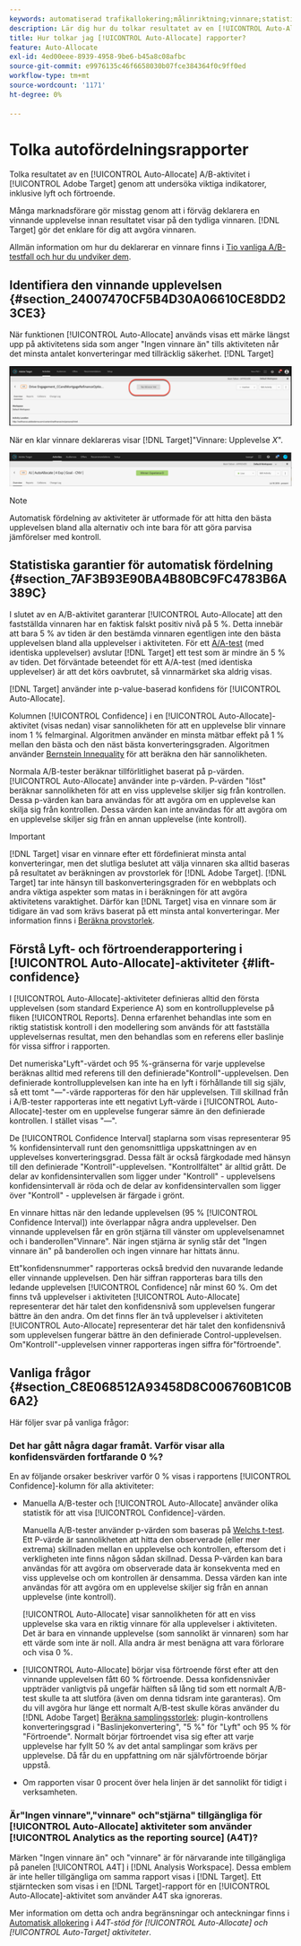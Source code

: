 ```yaml
---
keywords: automatiserad trafikallokering;målinriktning;vinnare;statistisk garanti;självförtroende;bestämma vinnare;lyft;självförtroende;standard;standardupplevelse;autoallokera;autoallokera
description: Lär dig hur du tolkar resultatet av en [!UICONTROL Auto-Allocate] A/B-aktivitet i Adobe [!DNL Target] genom att undersöka viktiga indikatorer, inklusive lyft och förtroende.
title: Hur tolkar jag [!UICONTROL Auto-Allocate] rapporter?
feature: Auto-Allocate
exl-id: 4ed00eee-8939-4958-9be6-b45a8c08afbc
source-git-commit: e9976135c46f6658030b07fce384364f0c9ff0ed
workflow-type: tm+mt
source-wordcount: '1171'
ht-degree: 0%

---
```


# Tolka autofördelningsrapporter

Tolka resultatet av en [!UICONTROL Auto-Allocate] A/B-aktivitet i [!UICONTROL Adobe Target] genom att undersöka viktiga indikatorer, inklusive lyft och förtroende.

Många marknadsförare gör misstag genom att i förväg deklarera en vinnande upplevelse innan resultatet visar på den tydliga vinnaren. [!DNL Target] gör det enklare för dig att avgöra vinnaren.

Allmän information om hur du deklarerar en vinnare finns i [Tio vanliga A/B-testfall och hur du undviker dem](/help/main/c-activities/t-test-ab/common-ab-testing-pitfalls.md).

## Identifiera den vinnande upplevelsen {#section_24007470CF5B4D30A06610CE8DD23CE3}

När funktionen [!UICONTROL Auto-Allocate] används visas ett märke längst upp på aktivitetens sida som anger &quot;Ingen vinnare än&quot; tills aktiviteten når det minsta antalet konverteringar med tillräcklig säkerhet. [!DNL Target]

![Inget emblem för vinnare](/help/main/c-activities/automated-traffic-allocation/assets/no-winner.png)

När en klar vinnare deklareras visar [!DNL Target]&quot;Vinnare: Upplevelse *X*&quot;.

![vinnarbild](assets/winner.png)

>[!NOTE]
>
>Automatisk fördelning av aktiviteter är utformade för att hitta den bästa upplevelsen bland alla alternativ och inte bara för att göra parvisa jämförelser med kontroll.

## Statistiska garantier för automatisk fördelning {#section_7AF3B93E90BA4B80BC9FC4783B6A389C}

I slutet av en A/B-aktivitet garanterar [!UICONTROL Auto-Allocate] att den fastställda vinnaren har en faktisk falskt positiv nivå på 5 %. Detta innebär att bara 5 % av tiden är den bestämda vinnaren egentligen inte den bästa upplevelsen bland alla upplevelser i aktiviteten. För ett [A/A-test](/help/main/c-activities/t-test-ab/aa-testing.md) (med identiska upplevelser) avslutar [!DNL Target] ett test som är mindre än 5 % av tiden. Det förväntade beteendet för ett A/A-test (med identiska upplevelser) är att det körs oavbrutet, så vinnarmärket ska aldrig visas.

[!DNL Target] använder inte p-value-baserad konfidens för [!UICONTROL Auto-Allocate].

Kolumnen [!UICONTROL Confidence] i en [!UICONTROL Auto-Allocate]-aktivitet (visas nedan) visar sannolikheten för att en upplevelse blir vinnare inom 1 % felmarginal. Algoritmen använder en minsta mätbar effekt på 1 % mellan den bästa och den näst bästa konverteringsgraden. Algoritmen använder [Bernstein Innequality](https://en.wikipedia.org/wiki/Bernstein_inequalities_%28probability_theory%29) för att beräkna den här sannolikheten.

Normala A/B-tester beräknar tillförlitlighet baserat på p-värden. [!UICONTROL Auto-Allocate] använder inte p-värden. P-värden &quot;löst&quot; beräknar sannolikheten för att en viss upplevelse skiljer sig från kontrollen. Dessa p-värden kan bara användas för att avgöra om en upplevelse kan skilja sig från kontrollen. Dessa värden kan inte användas för att avgöra om en upplevelse skiljer sig från en annan upplevelse (inte kontroll).

>[!IMPORTANT]
>
>[!DNL Target] visar en vinnare efter ett fördefinierat minsta antal konverteringar, men det slutliga beslutet att välja vinnaren ska alltid baseras på resultatet av beräkningen av provstorlek för [!DNL Adobe Target]. [!DNL Target] tar inte hänsyn till baskonverteringsgraden för en webbplats och andra viktiga aspekter som matas in i beräkningen för att avgöra aktivitetens varaktighet. Därför kan [!DNL Target] visa en vinnare som är tidigare än vad som krävs baserat på ett minsta antal konverteringar. Mer information finns i [Beräkna provstorlek](/help/main/c-activities/t-test-ab/sample-size-determination.md#section_6B8725BD704C4AFE939EF2A6B6E834E6).

## Förstå Lyft- och förtroenderapportering i [!UICONTROL Auto-Allocate]-aktiviteter {#lift-confidence}

I [!UICONTROL Auto-Allocate]-aktiviteter definieras alltid den första upplevelsen (som standard Experience A) som en kontrollupplevelse på fliken [!UICONTROL Reports]. Denna erfarenhet behandlas inte som en riktig statistisk kontroll i den modellering som används för att fastställa upplevelsernas resultat, men den behandlas som en referens eller baslinje för vissa siffror i rapporten.

Det numeriska&quot;Lyft&quot;-värdet och 95 %-gränserna för varje upplevelse beräknas alltid med referens till den definierade&quot;Kontroll&quot;-upplevelsen. Den definierade kontrollupplevelsen kan inte ha en lyft i förhållande till sig själv, så ett tomt &quot;—&quot;-värde rapporteras för den här upplevelsen. Till skillnad från i A/B-tester rapporteras inte ett negativt Lyft-värde i [!UICONTROL Auto-Allocate]-tester om en upplevelse fungerar sämre än den definierade kontrollen. I stället visas &quot;—&quot;.

De [!UICONTROL Confidence Interval] staplarna som visas representerar 95 % konfidensintervall runt den genomsnittliga uppskattningen av en upplevelses konverteringsgrad. Dessa fält är också färgkodade med hänsyn till den definierade &quot;Kontroll&quot;-upplevelsen. &quot;Kontrollfältet&quot; är alltid grått. De delar av konfidensintervallen som ligger under &quot;Kontroll&quot; - upplevelsens konfidensintervall är röda och de delar av konfidensintervallen som ligger över &quot;Kontroll&quot; - upplevelsen är färgade i grönt.

En vinnare hittas när den ledande upplevelsen (95 % [!UICONTROL Confidence Interval]) inte överlappar några andra upplevelser. Den vinnande upplevelsen får en grön stjärna till vänster om upplevelsenamnet och i banderollen&quot;Vinnare&quot;. När ingen stjärna är synlig står det &quot;Ingen vinnare än&quot; på banderollen och ingen vinnare har hittats ännu.

Ett&quot;konfidensnummer&quot; rapporteras också bredvid den nuvarande ledande eller vinnande upplevelsen. Den här siffran rapporteras bara tills den ledande upplevelsen [!UICONTROL Confidence] når minst 60 %. Om det finns två upplevelser i aktiviteten [!UICONTROL Auto-Allocate] representerar det här talet den konfidensnivå som upplevelsen fungerar bättre än den andra. Om det finns fler än två upplevelser i aktiviteten [!UICONTROL Auto-Allocate] representerar det här talet den konfidensnivå som upplevelsen fungerar bättre än den definierade Control-upplevelsen. Om&quot;Kontroll&quot;-upplevelsen vinner rapporteras ingen siffra för&quot;förtroende&quot;.

## Vanliga frågor {#section_C8E068512A93458D8C006760B1C0B6A2}

Här följer svar på vanliga frågor:

### Det har gått några dagar framåt. Varför visar alla konfidensvärden fortfarande 0 %?

En av följande orsaker beskriver varför 0 % visas i rapportens [!UICONTROL Confidence]-kolumn för alla aktiviteter:

* Manuella A/B-tester och [!UICONTROL Auto-Allocate] använder olika statistik för att visa [!UICONTROL Confidence]-värden.

  Manuella A/B-tester använder p-värden som baseras på [Welchs t-test](https://en.wikipedia.org/wiki/Welch%27s_t-test). Ett P-värde är sannolikheten att hitta den observerade (eller mer extrema) skillnaden mellan en upplevelse och kontrollen, eftersom det i verkligheten inte finns någon sådan skillnad. Dessa P-värden kan bara användas för att avgöra om observerade data är konsekventa med en viss upplevelse och om kontrollen är densamma. Dessa värden kan inte användas för att avgöra om en upplevelse skiljer sig från en annan upplevelse (inte kontroll).

  [!UICONTROL Auto-Allocate] visar sannolikheten för att en viss upplevelse ska vara en riktig vinnare för alla upplevelser i aktiviteten. Det är bara en vinnande upplevelse (som sannolikt är vinnaren) som har ett värde som inte är noll. Alla andra är mest benägna att vara förlorare och visa 0 %.

* [!UICONTROL Auto-Allocate] börjar visa förtroende först efter att den vinnande upplevelsen fått 60 % förtroende. Dessa konfidensnivåer uppträder vanligtvis på ungefär hälften så lång tid som ett normalt A/B-test skulle ta att slutföra (även om denna tidsram inte garanteras). Om du vill avgöra hur länge ett normalt A/B-test skulle köras använder du [!DNL Adobe Target] [Beräkna samplingsstorlek](/help/main/c-activities/t-test-ab/sample-size-determination.md#section_6B8725BD704C4AFE939EF2A6B6E834E6): plugin-kontrollens konverteringsgrad i &quot;Baslinjekonvertering&quot;, &quot;5 %&quot; för &quot;Lyft&quot; och 95 % för &quot;Förtroende&quot;. Normalt börjar förtroendet visa sig efter att varje upplevelse har fyllt 50 % av det antal samplingar som krävs per upplevelse. Då får du en uppfattning om när självförtroende börjar uppstå.

* Om rapporten visar 0 procent över hela linjen är det sannolikt för tidigt i verksamheten.

### Är&quot;Ingen vinnare&quot;,&quot;vinnare&quot; och&quot;stjärna&quot; tillgängliga för [!UICONTROL Auto-Allocate] aktiviteter som använder [!UICONTROL Analytics as the reporting source] (A4T)?

Märken &quot;Ingen vinnare än&quot; och &quot;vinnare&quot; är för närvarande inte tillgängliga på panelen [!UICONTROL A4T] i [!DNL Analysis Workspace]. Dessa emblem är inte heller tillgängliga om samma rapport visas i [!DNL Target]. Ett stjärntecken som visas i en [!DNL Target]-rapport för en [!UICONTROL Auto-Allocate]-aktivitet som använder A4T ska ignoreras.

Mer information om detta och andra begränsningar och anteckningar finns i [Automatisk allokering](/help/main/c-integrating-target-with-mac/a4t/a4t-at-aa.md#aa) i *A4T-stöd för [!UICONTROL Auto-Allocate] och [!UICONTROL Auto-Target] aktiviteter*.


